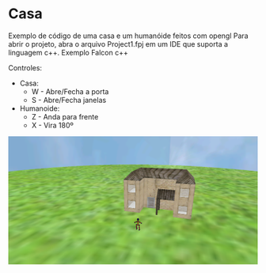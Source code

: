 # Casa
Exemplo de código de uma casa e um humanóide feitos com opengl
Para abrir o projeto, abra o arquivo Project1.fpj em um IDE que suporta a linguagem c++. Exemplo Falcon c++

Controles:
- Casa:
  - W - Abre/Fecha a porta
  - S - Abre/Fecha janelas
- Humanoide:
  - Z - Anda para frente
  - X - Vira 180º
  
![alt text](https://github.com/joaooab/Casa/blob/master/img.png)
